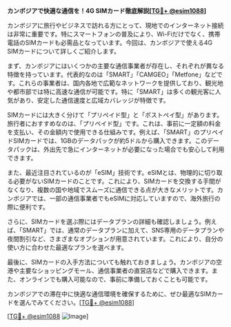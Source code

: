 **カンボジアで快適な通信を！4G SIMカード徹底解説[[TG💪+ @esim1088](https://t.me/s/esim1088)]**

カンボジアに旅行やビジネスで訪れる方にとって、現地でのインターネット接続は非常に重要です。特にスマートフォンの普及により、Wi-Fiだけでなく、携帯電話のSIMカードも必需品となっています。今回は、カンボジアで使える4G SIMカードについて詳しくご紹介します。

まず、カンボジアにはいくつかの主要な通信事業者が存在し、それぞれが異なる特徴を持っています。代表的なのは「SMART」「CAMGEO」「Metfone」などです。これらの事業者は、国内各地で広範なネットワークを提供しており、観光地や都市部では特に高速な通信が可能です。特に「SMART」は多くの観光客に人気があり、安定した通信速度と広域カバレッジが特徴です。

SIMカードには大きく分けて「プリペイド型」と「ポストペイ型」があります。旅行者におすすめなのは、「プリペイド型」です。これは、事前に一定額の料金を支払い、その金額内で使用できる仕組みです。例えば、「SMART」のプリペイドSIMカードでは、1GBのデータパックが約5ドルから購入できます。このデータパックは、外出先で急にインターネットが必要になった場合でも安心して利用できます。

また、最近注目されているのが「eSIM」技術です。eSIMとは、物理的に切り取る必要がないSIMカードのことです。これにより、SIMカードを交換する手間がなくなり、複数の国や地域でスムーズに通信できる点が大きなメリットです。カンボジアでは、一部の通信事業者でもeSIMに対応していますので、海外旅行の際に便利です。

さらに、SIMカードを選ぶ際にはデータプランの詳細も確認しましょう。例えば、「SMART」では、通常のデータプランに加えて、SNS専用のデータプランや夜間割引など、さまざまなオプションが用意されています。これにより、自分の使い方に合わせた最適なプランを選べます。

最後に、SIMカードの入手方法についても触れておきましょう。カンボジアの空港や主要なショッピングモール、通信事業者の直営店などで購入できます。また、オンラインでも購入可能なので、事前に準備しておくことも可能です。

カンボジアでの滞在中に快適な通信環境を確保するために、ぜひ最適なSIMカードを選んでみてください。[[TG💪+ @esim1088](https://t.me/s/esim1088)]

[[TG💪+ @esim1088](https://t.me/s/esim1088) ![Image](https://i.postimg.cc/Y0z9fWf4/image.png)]